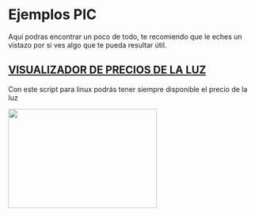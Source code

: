 # Ejemplos PIC
Aquí podras encontrar un poco de todo, te recomiendo que le eches un vistazo por si ves algo que te pueda resultar útil.


## [VISUALIZADOR DE PRECIOS DE LA LUZ](https://github.com/antonioescamezalvarez/PIC/tree/main/Termopar%20tipo%20k)

Con este script para linux podrás tener siempre disponible el precio de la luz

<img src="https://web.telegram.org/68d3341f-3a39-40da-993b-59190e1ed2d8" width="300" height="200" />

